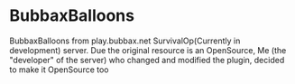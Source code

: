 # BubbaxBalloons
BubbaxBalloons from play.bubbax.net SurvivalOp(Currently in development) server. Due the original resource is an OpenSource, Me (the "developer" of the server) who changed and modified the plugin, decided to make it OpenSource too
